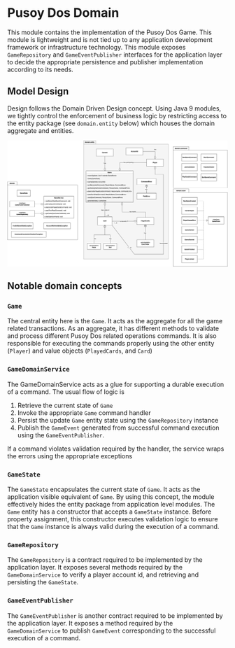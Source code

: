 # Pusoy Dos Domain

This module contains the implementation of the Pusoy Dos Game. This module is lightweight and is not tied up
to any application development framework or infrastructure technology. This module exposes `GameRepository` and 
`GameEventPublisher` interfaces for the application layer to decide the appropriate persistence and publisher 
implementation according to its needs.

## Model Design 

Design follows the Domain Driven Design concept. Using Java 9 modules, we tightly control
the enforcement of business logic by restricting access to the entity package (see `domain.entity` below) which houses
the domain aggregate and entities.

![](Pusoy_Dos_Domain.png)

## Notable domain concepts

### `Game`
The central entity here is the `Game`. It acts as the aggregate for all 
the game related transactions. As an aggregate, it has different methods to validate and process different 
Pusoy Dos related operations commands. It is also responsible for executing the commands properly using the other
entity (`Player`) and value objects (`PlayedCards`, and `Card`)

### `GameDomainService`
The GameDomainService acts as a glue for supporting a durable execution of a command. The usual flow of 
logic is

1. Retrieve the current state of `Game`
2. Invoke the appropriate `Game` command handler
3. Persist the update `Game` entity state using the `GameRepository` instance
4. Publish the `GameEvent` generated from successful command execution using the `GameEventPublisher`.

If a command violates validation required by the handler, the service wraps the errors using the appropriate exceptions

### `GameState`

The `GameState` encapsulates the current state of `Game`. It acts as the application visible equivalent of `Game`. 
By using this concept, the module effectively hides the entity package from application level modules. The 
`Game` entity has a constructor that accepts a `GameState` instance. Before property assignment, this constructor 
executes validation logic to ensure that the `Game` instance is always valid during the execution of a command.

### `GameRepository`

The `GameRepository` is a contract required to be implemented by the application layer. It exposes several methods
required by the `GameDomainService` to verify a player account id, and retrieving and persisting the `GameState`.

### `GameEventPublisher`

The `GameEventPublisher` is another contract required to be implemented by the application layer. It exposes a method
required by the `GameDomainService` to publish `GameEvent` corresponding to the successful execution of a command.


  
